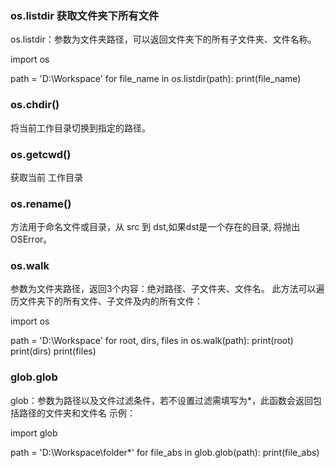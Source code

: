 ### os.listdir 获取文件夹下所有文件



os.listdir：参数为文件夹路径，可以返回文件夹下的所有子文件夹、文件名称。

import os

path = 'D:\Workspace'
for file_name in os.listdir(path):
    print(file_name)


### os.chdir() 

将当前工作目录切换到指定的路径。


### os.getcwd()

获取当前 工作目录

### os.rename() 

方法用于命名文件或目录，从 src 到 dst,如果dst是一个存在的目录, 将抛出OSError。

### os.walk

参数为文件夹路径，返回3个内容：绝对路径、子文件夹、文件名。 此方法可以遍历文件夹下的所有文件、子文件及内的所有文件：

import os

path = 'D:\Workspace'
for root, dirs, files in os.walk(path):
    print(root)
    print(dirs)
    print(files)


### glob.glob

glob：参数为路径以及文件过滤条件，若不设置过滤需填写为*，此函数会返回包括路径的文件夹和文件名
示例：

import glob

path = 'D:\Workspace\folder\*'
for file_abs in glob.glob(path):
    print(file_abs)
